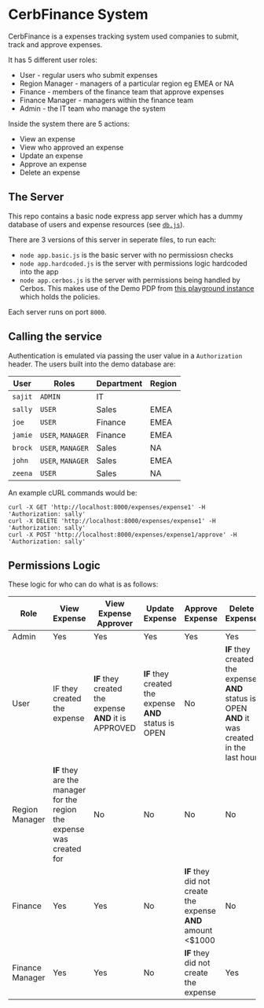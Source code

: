 # **CerbFinance** System

CerbFinance is a expenses tracking system used companies to submit, track and approve expenses.

It has 5 different user roles:

- User - regular users who submit expenses
- Region Manager - managers of a particular region eg EMEA or NA
- Finance - members of the finance team that approve expenses
- Finance Manager - managers within the finance team
- Admin - the IT team who manage the system

Inside the system there are 5 actions:

- View an expense
- View who approved an expense
- Update an expense
- Approve an expense
- Delete an expense


## The Server

This repo contains a basic node express app server which has a dummy database of users and expense resources (see [`db.js`](./db.js)).

There are 3 versions of this server in seperate files, to run each:

- `node app.basic.js` is the basic server with no permissiosn checks
- `node app.hardcoded.js` is the server with permissions logic hardcoded into the app
- `node app.cerbos.js` is the server with permissions being handled by Cerbos. This makes use of the Demo PDP from [this playground instance](https://play.cerbos.dev/p/XhkOi82fFKk3YW60e2c806Yvm0trKEje) which holds the policies.

Each server runs on port `8000`.

## Calling the service

Authentication is emulated via passing the user value in a `Authorization` header. The users built into the demo database are:

| User | Roles | Department | Region |
| ---  | --- | --- | --- |
| `sajit` | `ADMIN` | IT | |
| `sally` | `USER` | Sales | EMEA |
| `joe` | `USER` | Finance | EMEA |
| `jamie` | `USER`, `MANAGER` | Finance | EMEA |
| `brock` | `USER`, `MANAGER` | Sales | NA |
| `john` | `USER`, `MANAGER` | Sales | EMEA |
| `zeena` | `USER` | Sales | NA |

An example cURL commands would be:

```
curl -X GET 'http://localhost:8000/expenses/expense1' -H 'Authorization: sally'
curl -X DELETE 'http://localhost:8000/expenses/expense1' -H 'Authorization: sally'
curl -X POST 'http://localhost:8000/expenses/expense1/approve' -H 'Authorization: sally'
```

## Permissions Logic
These logic for who can do what is as follows:
 
| Role      | View Expense | View Expense Approver | Update Expense | Approve Expense | Delete Expense |
| ----------- | ----------- | --- | --- | --- | --- |
| Admin     | Yes          | Yes | Yes | Yes | Yes |
| User      | IF they created the expense | __IF__ they created the expense __AND__ it is APPROVED  | __IF__ they created the expense __AND__ status is OPEN  | No | __IF__ they created the expense __AND__ status is OPEN __AND__ it was created in the last hour |
| Region Manager |  __IF__ they are the manager for the region the expense was created for | No | No | No | No |
| Finance | Yes | Yes | No | __IF__ they did not create the expense __AND__ amount <$1000 | No |
| Finance Manager | Yes | Yes | No | __IF__ they did not create the expense | Yes |